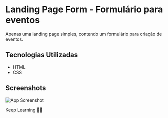 # Landing Page Form - Formulário para eventos

Apenas uma landing page simples, contendo um formulário para criação de eventos.







## Tecnologias Utilizadas

- HTML
- CSS

## Screenshots

![App Screenshot](https://i.imgur.com/vgdKYVf.png)



Keep Learning 💜🚀